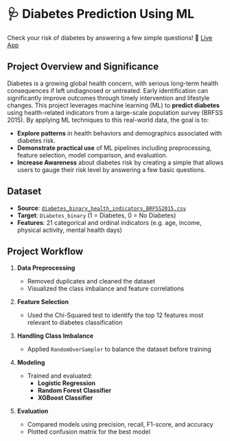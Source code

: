 # 🩺 Diabetes Prediction Using ML

Check your risk of diabetes by answering a few simple questions! 
🚀 [Live App](https://check-your-diabetes-risk.streamlit.app/)

## Project Overview and Significance 

Diabetes is a growing global health concern, with serious long-term health consequences if left undiagnosed or untreated. Early identification can significantly improve outcomes through timely intervention and lifestyle changes. This project leverages machine learning (ML) to **predict diabetes** using health-related indicators from a large-scale population survey (BRFSS 2015). By applying ML techniques to this real-world data, the goal is to:
- **Explore patterns** in health behaviors and demographics associated with diabetes risk.
- **Demonstrate practical use** of ML pipelines including preprocessing, feature selection, model comparison, and evaluation.
- **Increase Awareness** about diabetes risk by creating a simple that allows users to gauge their risk level by answering a few basic questions. 

## Dataset

- **Source**: [`diabetes_binary_health_indicators_BRFSS2015.csv`](https://www.cdc.gov/brfss/index.html)
- **Target**: `Diabetes_binary` (1 = Diabetes, 0 = No Diabetes)
- **Features**: 21 categorical and ordinal indicators (e.g. age, income, physical activity, mental health days)

## Project Workflow

1. **Data Preprocessing**
   - Removed duplicates and cleaned the dataset
   - Visualized the class imbalance and feature correlations

2. **Feature Selection**
   - Used the Chi-Squared test to identify the top 12 features most relevant to diabetes classification

3. **Handling Class Imbalance**
   - Applied `RandomOverSampler` to balance the dataset before training

4. **Modeling**
   - Trained and evaluated:
     - **Logistic Regression**
     - **Random Forest Classifier**
     - **XGBoost Classifier**

5. **Evaluation**
   - Compared models using precision, recall, F1-score, and accuracy
   - Plotted confusion matrix for the best model

